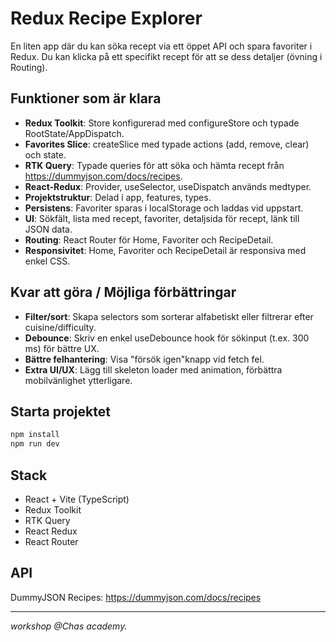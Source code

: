 # Redux Recipe Explorer

En liten app där du kan söka recept via ett öppet API och spara favoriter i Redux.
Du kan klicka på ett specifikt recept för att se dess detaljer (övning i Routing).

## Funktioner som är klara

- **Redux Toolkit**: Store konfigurerad med configureStore och typade RootState/AppDispatch.
- **Favorites Slice**: createSlice med typade actions (add, remove, clear) och state.
- **RTK Query**: Typade queries för att söka och hämta recept från https://dummyjson.com/docs/recipes.
- **React-Redux**: Provider, useSelector, useDispatch används medtyper.
- **Projektstruktur**: Delad i app, features, types.
- **Persistens**: Favoriter sparas i localStorage och laddas vid uppstart.
- **UI**: Sökfält, lista med recept, favoriter, detaljsida för recept, länk till JSON data.
- **Routing**: React Router för Home, Favoriter och RecipeDetail.
- **Responsivitet**: Home, Favoriter och RecipeDetail är responsiva med enkel CSS.

## Kvar att göra / Möjliga förbättringar

- **Filter/sort**: Skapa selectors som sorterar alfabetiskt eller filtrerar efter cuisine/difficulty.
- **Debounce**: Skriv en enkel useDebounce hook för sökinput (t.ex. 300 ms) för bättre UX.
- **Bättre felhantering**: Visa "försök igen"knapp vid fetch fel.
- **Extra UI/UX**: Lägg till skeleton loader med animation, förbättra mobilvänlighet ytterligare.

## Starta projektet

```bash
npm install
npm run dev
```

## Stack

- React + Vite (TypeScript)
- Redux Toolkit
- RTK Query
- React Redux
- React Router

## API

DummyJSON Recipes: https://dummyjson.com/docs/recipes

---

_workshop @Chas academy._
